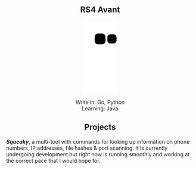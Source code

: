 <h2 align="center">RS4 Avant</h2>
<div align="center">
  <img src="https://github.com/rafaballerini/rafaballerini/blob/output/github-contribution-grid-snake.svg" alt="snake">

Write in: Go, Python</br>
Learning: Java

<h2 align="center">Projects</h2>
</div>

___Squeaky___, a multi-tool with commands for looking up information on phone numbers, IP addresses, file hashes & port scanning. It is currently undergoing development but right now is running smoothly and working at the correct pace that I would hope for.
